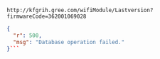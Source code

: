 `http://kfgrih.gree.com/wifiModule/Lastversion?firmwareCode=362001069028`

```json
{
  "r": 500,
  "msg": "Database operation failed."
}```